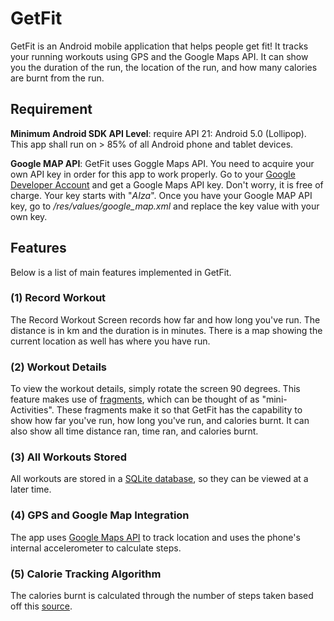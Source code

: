 # GetFit

GetFit is an Android mobile application that helps people get fit! It tracks your running workouts using GPS and the Google Maps API. It can show you the duration of the run, the location of the run, and how many calories are burnt from the run.

## Requirement

**Minimum Android SDK API Level**: require API 21: Android 5.0 (Lollipop).  This app shall run on > 85% of all Android phone and tablet devices.

**Google MAP API**: GetFit uses Goggle Maps API.  You need to acquire your own API key in order for this app to work properly.  Go to your [Google Developer Account](https://developers.google.com/maps/documentation/android/start#get-key) and get a Google Maps API key.  Don't worry, it is free of charge.  Your key starts with "*AIza*".  Once you have your Google MAP API key, go to */res/values/google_map.xml* and replace the key value with your own key.  

## Features

Below is a list of main features implemented in GetFit.

### (1) Record Workout
The Record Workout Screen records how far and how long you've run. The distance is in km and the duration is in minutes. There is a map showing the current location as well has where you have run.

### (2) Workout Details
To view the workout details, simply rotate the screen 90 degrees. This feature makes use of [fragments](https://developer.android.com/guide/components/fragments), which can be thought of as "mini-Activities". These fragments make it so that GetFit has the capability to show how far you've run, how long you've run, and calories burnt. It can also show all time distance ran, time ran, and calories burnt.

### (3) All Workouts Stored
All workouts are stored in a [SQLite database](https://developer.android.com/training/data-storage/sqlite), so they can be viewed at a later time. 

### (4) GPS and Google Map Integration
The app uses [Google Maps API](https://developers.google.com/maps/documentation/android-sdk/start) to track location and uses the phone's internal accelerometer to calculate steps.

### (5) Calorie Tracking Algorithm
The calories burnt is calculated through the number of steps taken based off this [source](https://www.verywellfit.com/pedometer-steps-to-calories-converter-3882595). 
